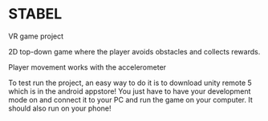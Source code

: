 # STABEL
VR game project 

2D top-down game where the player avoids obstacles and collects rewards.

Player movement works with the accelerometer 

To test run the project, an easy way to do it is to download unity remote 5 which is in the android appstore! You just have to have your development mode on and connect it to your PC and run the game on your computer. It should also run on your phone!
